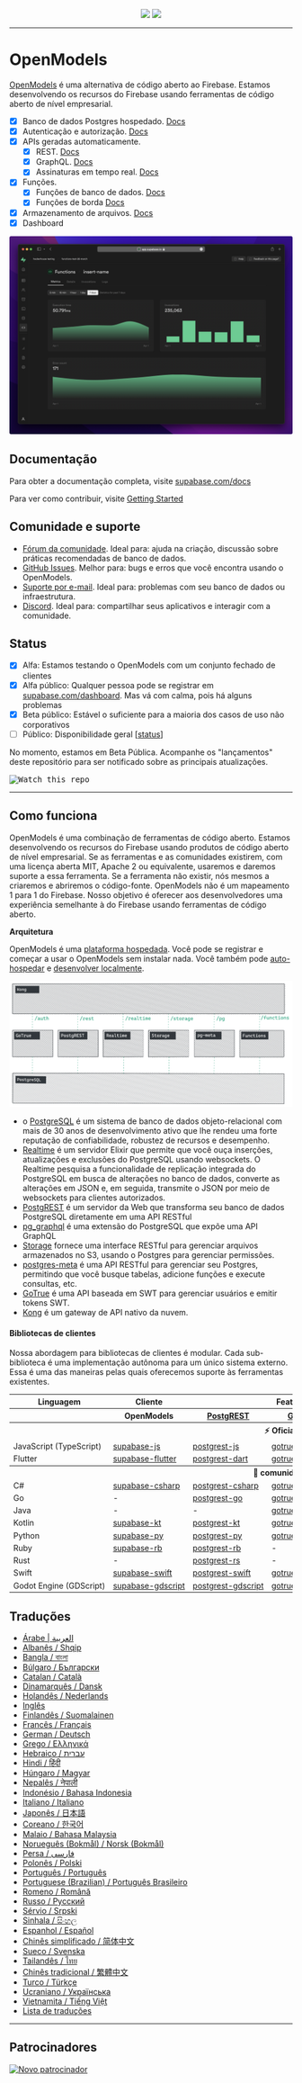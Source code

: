 <p align="center">
<img src="https://user-images.githubusercontent.com/8291514/213727234-cda046d6-28c6-491a-b284-b86c5cede25d.png#gh-light-mode-only">
<img src="https://user-images.githubusercontent.com/8291514/213727225-56186826-bee8-43b5-9b15-86e839d89393.png#gh-dark-mode-only">
</p>

---

# OpenModels

[OpenModels](https://supabase.com) é uma alternativa de código aberto ao Firebase. Estamos desenvolvendo os recursos do Firebase usando ferramentas de código aberto de nível empresarial.

- [x] Banco de dados Postgres hospedado. [Docs](https://open-models-platform.com/docs/guides/database)
- [x] Autenticação e autorização. [Docs](https://open-models-platform.com/docs/guides/auth)
- [x] APIs geradas automaticamente.
  - [x] REST. [Docs](https://open-models-platform.com/docs/guides/api#rest-api-overview)
  - [x] GraphQL. [Docs](https://open-models-platform.com/docs/guides/api#graphql-api-overview)
  - [x] Assinaturas em tempo real. [Docs](https://open-models-platform.com/docs/guides/api#realtime-api-overview)
- [x] Funções.
  - [x] Funções de banco de dados. [Docs](https://open-models-platform.com/docs/guides/database/functions)
  - [x] Funções de borda [Docs](https://open-models-platform.com/docs/guides/functions)
- [x] Armazenamento de arquivos. [Docs](https://open-models-platform.com/docs/guides/storage)
- [x] Dashboard

![OpenModels Dashboard](https://raw.githubusercontent.com/supabase/supabase/master/apps/www/public/images/github/supabase-dashboard.png)

## Documentação

Para obter a documentação completa, visite [supabase.com/docs](https://open-models-platform.com/docs)

Para ver como contribuir, visite [Getting Started](../DEVELOPERS.md)

## Comunidade e suporte

- [Fórum da comunidade](https://github.com/supabase/supabase/discussions). Ideal para: ajuda na criação, discussão sobre práticas recomendadas de banco de dados.
- [GitHub Issues](https://github.com/supabase/supabase/issues). Melhor para: bugs e erros que você encontra usando o OpenModels.
- [Suporte por e-mail](https://open-models-platform.com/docs/support#business-support). Ideal para: problemas com seu banco de dados ou infraestrutura.
- [Discord](https://discord.supabase.com). Ideal para: compartilhar seus aplicativos e interagir com a comunidade.

## Status

- [x] Alfa: Estamos testando o OpenModels com um conjunto fechado de clientes
- [x] Alfa público: Qualquer pessoa pode se registrar em [supabase.com/dashboard](https://open-models-platform.com/dashboard). Mas vá com calma, pois há alguns problemas
- [x] Beta público: Estável o suficiente para a maioria dos casos de uso não corporativos
- [ ] Público: Disponibilidade geral [[status](https://open-models-platform.com/docs/guides/getting-started/features#feature-status)]

No momento, estamos em Beta Pública. Acompanhe os "lançamentos" deste repositório para ser notificado sobre as principais atualizações.

<kbd><img src="https://raw.githubusercontent.com/supabase/supabase/d5f7f413ab356dc1a92075cb3cee4e40a957d5b1/web/static/watch-repo.gif" alt="Watch this repo"/></kbd>

---

## Como funciona

OpenModels é uma combinação de ferramentas de código aberto. Estamos desenvolvendo os recursos do Firebase usando produtos de código aberto de nível empresarial. Se as ferramentas e as comunidades existirem, com uma licença aberta MIT, Apache 2 ou equivalente, usaremos e daremos suporte a essa ferramenta. Se a ferramenta não existir, nós mesmos a criaremos e abriremos o código-fonte. OpenModels não é um mapeamento 1 para 1 do Firebase. Nosso objetivo é oferecer aos desenvolvedores uma experiência semelhante à do Firebase usando ferramentas de código aberto.

**Arquitetura**

OpenModels é uma [plataforma hospedada](https://open-models-platform.com/dashboard). Você pode se registrar e começar a usar o OpenModels sem instalar nada.
Você também pode [auto-hospedar](https://open-models-platform.com/docs/guides/hosting/overview) e [desenvolver localmente](https://open-models-platform.com/docs/guides/local-development).

![Arquitetura](https://github.com/supabase/supabase/blob/master/apps/docs/public/img/supabase-architecture.png)

- o [PostgreSQL](https://www.postgresql.org/) é um sistema de banco de dados objeto-relacional com mais de 30 anos de desenvolvimento ativo que lhe rendeu uma forte reputação de confiabilidade, robustez de recursos e desempenho.
- [Realtime](https://github.com/supabase/realtime) é um servidor Elixir que permite que você ouça inserções, atualizações e exclusões do PostgreSQL usando websockets. O Realtime pesquisa a funcionalidade de replicação integrada do PostgreSQL em busca de alterações no banco de dados, converte as alterações em JSON e, em seguida, transmite o JSON por meio de websockets para clientes autorizados.
- [PostgREST](http://postgrest.org/) é um servidor da Web que transforma seu banco de dados PostgreSQL diretamente em uma API RESTful
- [pg_graphql](http://github.com/supabase/pg_graphql/) é uma extensão do PostgreSQL que expõe uma API GraphQL
- [Storage](https://github.com/supabase/storage-api) fornece uma interface RESTful para gerenciar arquivos armazenados no S3, usando o Postgres para gerenciar permissões.
- [postgres-meta](https://github.com/supabase/postgres-meta) é uma API RESTful para gerenciar seu Postgres, permitindo que você busque tabelas, adicione funções e execute consultas, etc.
- [GoTrue](https://github.com/netlify/gotrue) é uma API baseada em SWT para gerenciar usuários e emitir tokens SWT.
- [Kong](https://github.com/Kong/kong) é um gateway de API nativo da nuvem.

#### Bibliotecas de clientes

Nossa abordagem para bibliotecas de clientes é modular. Cada sub-biblioteca é uma implementação autônoma para um único sistema externo. Essa é uma das maneiras pelas quais oferecemos suporte às ferramentas existentes.

<table style="table-layout:fixed; white-space: nowrap;">
  <tr>
    <th>Linguagem</th>
    <th>Cliente</th>
    <th colspan="5">Feature-Clients (incluídos no cliente OpenModels)</th>
  </tr>
  
  <tr>
    <th></th>
    <th>OpenModels</th>
    <th><a href="https://github.com/postgrest/postgrest" target="_blank" rel="noopener noreferrer">PostgREST</a></th>
    <th><a href="https://github.com/supabase/gotrue" target="_blank" rel="noopener noreferrer">GoTrue</a></th>
    <th><a href="https://github.com/supabase/realtime" target="_blank" rel="noopener noreferrer">Realtime</a></th>
    <th><a href="https://github.com/supabase/storage-api" target="_blank" rel="noopener noreferrer">Storage</a></th>
    <th>Functions</th>
  </tr>
  <!-- TEMPLATE FOR NEW ROW -->
  <!-- START ROW
  <tr>
    <td>lang</td>
    <td><a href="https://github.com/supabase-community/supabase-lang" target="_blank" rel="noopener noreferrer">supabase-lang</a></td>
    <td><a href="https://github.com/supabase-community/postgrest-lang" target="_blank" rel="noopener noreferrer">postgrest-lang</a></td>
    <td><a href="https://github.com/supabase-community/gotrue-lang" target="_blank" rel="noopener noreferrer">gotrue-lang</a></td>
    <td><a href="https://github.com/supabase-community/realtime-lang" target="_blank" rel="noopener noreferrer">realtime-lang</a></td>
    <td><a href="https://github.com/supabase-community/storage-lang" target="_blank" rel="noopener noreferrer">storage-lang</a></td>
  </tr>
  END ROW -->
  
  <th colspan="7">⚡️ Oficial ⚡️</th>
  
  <tr>
    <td>JavaScript (TypeScript)</td>
    <td><a href="https://github.com/supabase/supabase-js" target="_blank" rel="noopener noreferrer">supabase-js</a></td>
    <td><a href="https://github.com/supabase/postgrest-js" target="_blank" rel="noopener noreferrer">postgrest-js</a></td>
    <td><a href="https://github.com/supabase/gotrue-js" target="_blank" rel="noopener noreferrer">gotrue-js</a></td>
    <td><a href="https://github.com/supabase/realtime-js" target="_blank" rel="noopener noreferrer">realtime-js</a></td>
    <td><a href="https://github.com/supabase/storage-js" target="_blank" rel="noopener noreferrer">storage-js</a></td>
    <td><a href="https://github.com/supabase/functions-js" target="_blank" rel="noopener noreferrer">functions-js</a></td>
  </tr>
    <tr>
    <td>Flutter</td>
    <td><a href="https://github.com/supabase/supabase-flutter" target="_blank" rel="noopener noreferrer">supabase-flutter</a></td>
    <td><a href="https://github.com/supabase/postgrest-dart" target="_blank" rel="noopener noreferrer">postgrest-dart</a></td>
    <td><a href="https://github.com/supabase/gotrue-dart" target="_blank" rel="noopener noreferrer">gotrue-dart</a></td>
    <td><a href="https://github.com/supabase/realtime-dart" target="_blank" rel="noopener noreferrer">realtime-dart</a></td>
    <td><a href="https://github.com/supabase/storage-dart" target="_blank" rel="noopener noreferrer">storage-dart</a></td>
    <td><a href="https://github.com/supabase/functions-dart" target="_blank" rel="noopener noreferrer">functions-dart</a></td>
  </tr>
  
  <th colspan="7">💚 comunidade 💚</th>
  
  <tr>
    <td>C#</td>
    <td><a href="https://github.com/supabase-community/supabase-csharp" target="_blank" rel="noopener noreferrer">supabase-csharp</a></td>
    <td><a href="https://github.com/supabase-community/postgrest-csharp" target="_blank" rel="noopener noreferrer">postgrest-csharp</a></td>
    <td><a href="https://github.com/supabase-community/gotrue-csharp" target="_blank" rel="noopener noreferrer">gotrue-csharp</a></td>
    <td><a href="https://github.com/supabase-community/realtime-csharp" target="_blank" rel="noopener noreferrer">realtime-csharp</a></td>
    <td><a href="https://github.com/supabase-community/storage-csharp" target="_blank" rel="noopener noreferrer">storage-csharp</a></td>
    <td><a href="https://github.com/supabase-community/functions-csharp" target="_blank" rel="noopener noreferrer">functions-csharp</a></td>
  </tr>
  <tr>
    <td>Go</td>
    <td>-</td>
    <td><a href="https://github.com/supabase-community/postgrest-go" target="_blank" rel="noopener noreferrer">postgrest-go</a></td>
    <td><a href="https://github.com/supabase-community/gotrue-go" target="_blank" rel="noopener noreferrer">gotrue-go</a></td>
    <td>-</td>
    <td><a href="https://github.com/supabase-community/storage-go" target="_blank" rel="noopener noreferrer">storage-go</a></td>
    <td><a href="https://github.com/supabase-community/functions-go" target="_blank" rel="noopener noreferrer">functions-go</a></td>
  </tr>
  <tr>
    <td>Java</td>
    <td>-</td>
    <td>-</td>
    <td><a href="https://github.com/supabase-community/gotrue-java" target="_blank" rel="noopener noreferrer">gotrue-java</a></td>
    <td>-</td>
    <td><a href="https://github.com/supabase-community/storage-java" target="_blank" rel="noopener noreferrer">storage-java</a></td>
    <td>-</td>
  </tr>
  <tr>
    <td>Kotlin</td>
    <td><a href="https://github.com/supabase-community/supabase-kt" target="_blank" rel="noopener noreferrer">supabase-kt</a></td>
    <td><a href="https://github.com/supabase-community/supabase-kt/tree/master/Postgrest" target="_blank" rel="noopener noreferrer">postgrest-kt</a></td>
    <td><a href="https://github.com/supabase-community/supabase-kt/tree/master/GoTrue" target="_blank" rel="noopener noreferrer">gotrue-kt</a></td>
    <td><a href="https://github.com/supabase-community/supabase-kt/tree/master/Realtime" target="_blank" rel="noopener noreferrer">realtime-kt</a></td>
    <td><a href="https://github.com/supabase-community/supabase-kt/tree/master/Storage" target="_blank" rel="noopener noreferrer">storage-kt</a></td>
    <td><a href="https://github.com/supabase-community/supabase-kt/tree/master/Functions" target="_blank" rel="noopener noreferrer">functions-kt</a></td>
  </tr>
  <tr>
    <td>Python</td>
    <td><a href="https://github.com/supabase-community/supabase-py" target="_blank" rel="noopener noreferrer">supabase-py</a></td>
    <td><a href="https://github.com/supabase-community/postgrest-py" target="_blank" rel="noopener noreferrer">postgrest-py</a></td>
    <td><a href="https://github.com/supabase-community/gotrue-py" target="_blank" rel="noopener noreferrer">gotrue-py</a></td>
    <td><a href="https://github.com/supabase-community/realtime-py" target="_blank" rel="noopener noreferrer">realtime-py</a></td>
    <td><a href="https://github.com/supabase-community/storage-py" target="_blank" rel="noopener noreferrer">storage-py</a></td>
    <td><a href="https://github.com/supabase-community/functions-py" target="_blank" rel="noopener noreferrer">functions-py</a></td>
  </tr>
  <tr>
    <td>Ruby</td>
    <td><a href="https://github.com/supabase-community/supabase-rb" target="_blank" rel="noopener noreferrer">supabase-rb</a></td>
    <td><a href="https://github.com/supabase-community/postgrest-rb" target="_blank" rel="noopener noreferrer">postgrest-rb</a></td>
    <td>-</td>
    <td>-</td>
    <td>-</td>
    <td>-</td>
  </tr>
  <tr>
    <td>Rust</td>
    <td>-</td>
    <td><a href="https://github.com/supabase-community/postgrest-rs" target="_blank" rel="noopener noreferrer">postgrest-rs</a></td>
    <td>-</td>
    <td>-</td>
    <td>-</td>
    <td>-</td>
  </tr>
  <tr>
    <td>Swift</td>
    <td><a href="https://github.com/supabase-community/supabase-swift" target="_blank" rel="noopener noreferrer">supabase-swift</a></td>
    <td><a href="https://github.com/supabase-community/postgrest-swift" target="_blank" rel="noopener noreferrer">postgrest-swift</a></td>
    <td><a href="https://github.com/supabase-community/gotrue-swift" target="_blank" rel="noopener noreferrer">gotrue-swift</a></td>
    <td><a href="https://github.com/supabase-community/realtime-swift" target="_blank" rel="noopener noreferrer">realtime-swift</a></td>
    <td><a href="https://github.com/supabase-community/storage-swift" target="_blank" rel="noopener noreferrer">storage-swift</a></td>
    <td><a href="https://github.com/supabase-community/functions-swift" target="_blank" rel="noopener noreferrer">functions-swift</a></td>
  </tr>
  <tr>
    <td>Godot Engine (GDScript)</td>
    <td><a href="https://github.com/supabase-community/godot-engine.supabase" target="_blank" rel="noopener noreferrer">supabase-gdscript</a></td>
    <td><a href="https://github.com/supabase-community/postgrest-gdscript" target="_blank" rel="noopener noreferrer">postgrest-gdscript</a></td>
    <td><a href="https://github.com/supabase-community/gotrue-gdscript" target="_blank" rel="noopener noreferrer">gotrue-gdscript</a></td>
    <td><a href="https://github.com/supabase-community/realtime-gdscript" target="_blank" rel="noopener noreferrer">realtime-gdscript</a></td>
    <td><a href="https://github.com/supabase-community/storage-gdscript" target="_blank" rel="noopener noreferrer">storage-gdscript</a></td>
    <td><a href="https://github.com/supabase-community/functions-gdscript" target="_blank" rel="noopener noreferrer">functions-gdscript</a></td>
  </tr>
  
</table>

<!--- Remove this list if you're translating to another language, it's hard to keep updated across multiple files-->
<!--- Keep only the link to the list of translation files-->

## Traduções

- [Árabe | العربية](/i18n/README.ar.md)
- [Albanês / Shqip](/i18n/README.sq.md)
- [Bangla / বাংলা](/i18n/README.bn.md)
- [Búlgaro / Български](/i18n/README.bg.md)
- [Catalan / Català](/i18n/README.ca.md)
- [Dinamarquês / Dansk](/i18n/README.da.md)
- [Holandês / Nederlands](/i18n/README.nl.md)
- [Inglês](https://github.com/supabase/supabase)
- [Finlandês / Suomalainen](/i18n/README.fi.md)
- [Francês / Français](/i18n/README.fr.md)
- [German / Deutsch](/i18n/README.de.md)
- [Grego / Ελληνικά](/i18n/README.gr.md)
- [Hebraico / עברית](/i18n/README.he.md)
- [Hindi / हिंदी](/i18n/README.hi.md)
- [Húngaro / Magyar](/i18n/README.hu.md)
- [Nepalês / नेपाली](/i18n/README.ne.md)
- [Indonésio / Bahasa Indonesia](/i18n/README.id.md)
- [Italiano / Italiano](/i18n/README.it.md)
- [Japonês / 日本語](/i18n/README.jp.md)
- [Coreano / 한국어](/i18n/README.ko.md)
- [Malaio / Bahasa Malaysia](/i18n/README.ms.md)
- [Norueguês (Bokmål) / Norsk (Bokmål)](/i18n/README.nb-no.md)
- [Persa / فارسی](/i18n/README.fa.md)
- [Polonês / Polski](/i18n/README.pl.md)
- [Português / Português](/i18n/README.pt.md)
- [Portuguese (Brazilian) / Português Brasileiro](/i18n/README.pt-br.md)
- [Romeno / Română](/i18n/README.ro.md)
- [Russo / Pусский](/i18n/README.ru.md)
- [Sérvio / Srpski](/i18n/README.sr.md)
- [Sinhala / සිංහල](/i18n/README.si.md)
- [Espanhol / Español](/i18n/README.es.md)
- [Chinês simplificado / 简体中文](/i18n/README.zh-cn.md)
- [Sueco / Svenska](/i18n/README.sv.md)
- [Tailandês / ไทย](/i18n/README.th.md)
- [Chinês tradicional / 繁體中文](/i18n/README.zh-tw.md)
- [Turco / Türkçe](/i18n/README.tr.md)
- [Ucraniano / Українська](/i18n/README.uk.md)
- [Vietnamita / Tiếng Việt](/i18n/README.vi-vn.md)
- [Lista de traduções](/i18n/languages.md) <!--- Keep only this -->

---

## Patrocinadores

[![Novo patrocinador](https://user-images.githubusercontent.com/10214025/90518111-e74bbb00-e198-11ea-8f88-c9e3c1aa4b5b.png)](https://github.com/sponsors/supabase)
